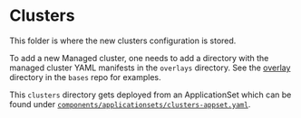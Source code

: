 # Clusters

This folder is where the new clusters configuration is stored.

To add a new Managed cluster, one needs to add a directory with the managed cluster YAML manifests in the `overlays` directory. See the [overlay](https://github.com/nocturnalastro/vse-ocp-bases/tree/main/overlay) directory in the `bases` repo for examples.

This `clusters` directory gets deployed from an ApplicationSet which can be found under [`components/applicationsets/clusters-appset.yaml`](/components/applicationsets/clusters-appset.yaml).